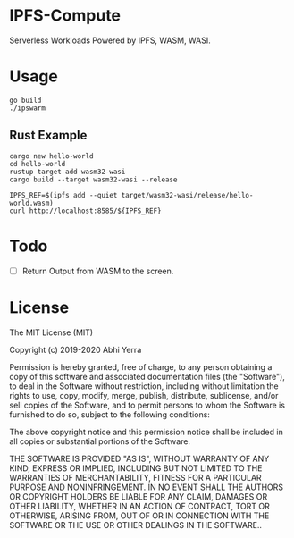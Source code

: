 # IPFS-Compute

Serverless Workloads Powered by IPFS, WASM, WASI.

# Usage

```
go build
./ipswarm
```

## Rust Example

```
cargo new hello-world
cd hello-world
rustup target add wasm32-wasi
cargo build --target wasm32-wasi --release

IPFS_REF=$(ipfs add --quiet target/wasm32-wasi/release/hello-world.wasm)
curl http://localhost:8585/${IPFS_REF}
```


# Todo

 - [ ] Return Output from WASM to the screen.


# License

The MIT License (MIT)

Copyright (c) 2019-2020 Abhi Yerra

Permission is hereby granted, free of charge, to any person obtaining a copy
of this software and associated documentation files (the "Software"), to deal
in the Software without restriction, including without limitation the rights
to use, copy, modify, merge, publish, distribute, sublicense, and/or sell
copies of the Software, and to permit persons to whom the Software is
furnished to do so, subject to the following conditions:

The above copyright notice and this permission notice shall be included in
all copies or substantial portions of the Software.

THE SOFTWARE IS PROVIDED "AS IS", WITHOUT WARRANTY OF ANY KIND, EXPRESS OR
IMPLIED, INCLUDING BUT NOT LIMITED TO THE WARRANTIES OF MERCHANTABILITY,
FITNESS FOR A PARTICULAR PURPOSE AND NONINFRINGEMENT. IN NO EVENT SHALL THE
AUTHORS OR COPYRIGHT HOLDERS BE LIABLE FOR ANY CLAIM, DAMAGES OR OTHER
LIABILITY, WHETHER IN AN ACTION OF CONTRACT, TORT OR OTHERWISE, ARISING FROM,
OUT OF OR IN CONNECTION WITH THE SOFTWARE OR THE USE OR OTHER DEALINGS IN
THE SOFTWARE..